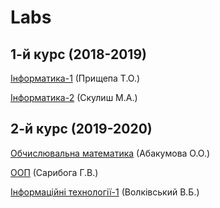 # Labs

 ## 1-й курс (2018-2019)
 
 [Інформатика-1](https://github.com/qwertymaden/kpi-labs/tree/master/informatics-1) (Прищепа Т.О.)
 
 [Інформатика-2](https://github.com/qwertymaden/kpi-labs/tree/master/informatics-2) (Скулиш М.А.)
 
  ## 2-й курс (2019-2020)
  
  [Обчислювальна математика](https://github.com/qwertymaden/kpi-labs/tree/master/Computational%20math) (Абакумова О.О.)
  
  [ООП](https://github.com/qwertymaden/kpi-labs/tree/master/OOP) (Сарибога Г.В.)
  
  [Інформаційні технології-1](https://github.com/qwertymaden/kpi-labs/tree/master/IT-1) (Волківський В.Б.)

  

